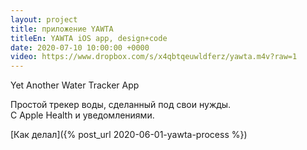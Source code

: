 ```yaml
---
layout: project
title: приложение YAWTA
titleEn: YAWTA iOS app, design+code
date: 2020-07-10 10:00:00 +0000
video: https://www.dropbox.com/s/x4qbtqeuwldferz/yawta.m4v?raw=1
---
```


<span class="mark">Yet Another Water Tracker App</span>

Простой трекер воды, сделанный под свои нужды.  
С Apple Health и уведомлениями.  

[Как делал]({% post_url 2020-06-01-yawta-process %})


